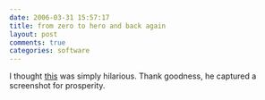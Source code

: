 ```yaml
---
date: 2006-03-31 15:57:17
title: from zero to hero and back again
layout: post
comments: true
categories: software
---
```

I thought
[this](http://www.stoweboyd.com/message/2006/03/technorati_lost.html)
was simply hilarious. Thank goodness, he captured a screenshot for
prosperity.
